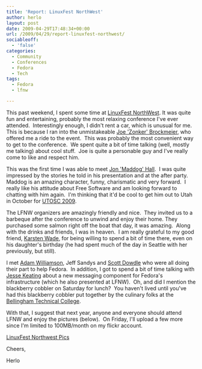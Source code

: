 ```yaml
---
title: 'Report: LinuxFest NorthWest'
author: herlo
layout: post
date: 2009-04-29T17:48:34+00:00
url: /2009/04/29/report-linuxfest-northwest/
sociableoff:
  - 'false'
categories:
  - Community
  - Conferences
  - Fedora
  - Tech
tags:
  - Fedora
  - lfnw

---
```

This past weekend, I spent some time at [LinuxFest NorthWest][1]. It was quite fun and entertaining, probably the most relaxing conference I've ever attended.  Interestingly enough, I didn't rent a car, which is unusual for me.  This is because I ran into the unmistakeable [Joe 'Zonker' Brockmeier][2], who offered me a ride to the event.  This was probably the most convenient way to get to the conference.  We spent quite a bit of time talking (well, mostly me talking) about cool stuff.  Joe is quite a personable guy and I've really come to like and respect him.

This was the first time I was able to meet [Jon 'Maddog' Hall][3].  I was quite impressed by the stories he told in his presentation and at the after party. Maddog is an amazing character, funny, charismatic and very forward.  I really like his attitude about Free Software and am looking forward to chatting with him again.  I'm thinking that it'd be cool to get him out to Utah in October for [UTOSC 2009][4].

The LFNW organizers are amazingly friendly and nice.  They invited us to a barbeque after the conference to unwind and enjoy their home. They purchased some salmon right off the boat that day, it was amazing.  Along with the drinks and friends, I was in heaven.  I am really grateful to my good friend, [Karsten Wade][5], for being willing to spend a bit of time there, even on his daughter's birthday (he had spent much of the day in Seattle with her previously, but still).

I met [Adam Williamson][6], Jeff Sandys and [Scott Dowdle][7] who were all doing their part to help Fedora.  In addition, I got to spend a bit of time talking with [Jesse Keating][8] about a new messaging component for Fedora's infrastructure (which he also presented at LFNW).  Oh, and did I mention the blackberry cobbler on Saturday for lunch?  You haven't lived until you've had this blackberry cobbler put together by the culinary folks at the [Bellingham Technical College][9].

With that, I suggest that next year, anyone and everyone should attend LFNW and enjoy the pictures (below).  On Friday, I'll upload a few more since I'm limited to 100MB/month on my flickr account.

[LinuxFest Northwest Pics][10]

Cheers,

Herlo

 [1]: http://lfnw.org
 [2]: http://www.dissociatedpress.net/
 [3]: http://en.wikipedia.org/wiki/Jon_Hall_%28programmer%29
 [4]: http://utosc.com
 [5]: http://iquaid.org/
 [6]: http://www.happyassassin.net/
 [7]: http://montanalinux.org
 [8]: http://jkeating.livejournal.com/
 [9]: http://www.btc.ctc.edu/DegreesCertificates/programs/Programs-Culinary.asp
 [10]: http://http://www.flickr.com/photos/7175709@N07/sets/72157617481957168/